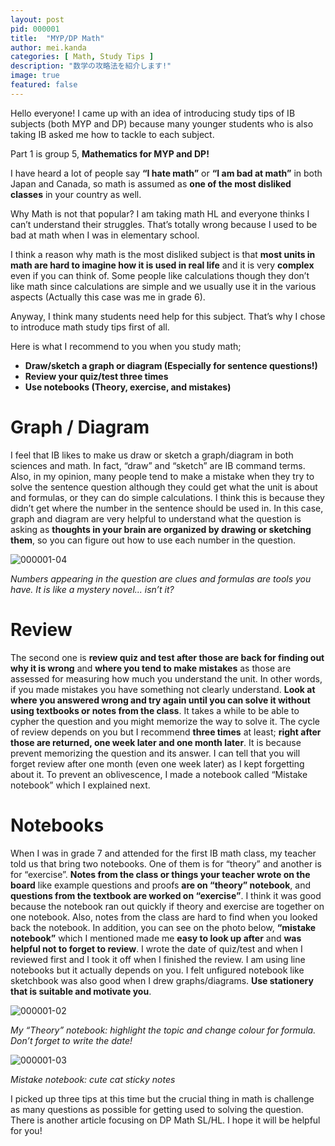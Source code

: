 ```yaml
---
layout: post
pid: 000001
title:  "MYP/DP Math"
author: mei.kanda
categories: [ Math, Study Tips ]
description: "数学の攻略法を紹介します!"
image: true
featured: false
---
```


Hello everyone! I came up with an idea of introducing study tips of IB subjects (both MYP and DP) because many younger students who is also taking IB asked me how to tackle to each subject. 

Part 1 is group 5, **Mathematics for MYP and DP!**

I have heard a lot of people say **“I hate math”** or **“I am bad at math”** in both Japan and Canada, so math is assumed as **one of the most disliked classes** in your country as well.

Why Math is not that popular? I am taking math HL and everyone thinks I can’t understand their struggles. That’s totally wrong because I used to be bad at math when I was in elementary school. 

I think a reason why math is the most disliked subject is that **most units in math are hard to imagine how it is used in real life** and it is very **complex** even if you can think of. Some people like calculations though they don’t like math since calculations are simple and we usually use it in the various aspects (Actually this case was me in grade 6).

Anyway, I think many students need help for this subject. That’s why I chose to introduce math study tips first of all.

Here is what I recommend to you when you study math;

- **Draw/sketch a graph or diagram (Especially for sentence questions!)**
- **Review your quiz/test three times**
- **Use notebooks (Theory, exercise, and mistakes)**

# Graph / Diagram

I feel that IB likes to make us draw or sketch a graph/diagram in both sciences and math. In fact, “draw” and “sketch” are IB command terms. Also, in my opinion, many people tend to make a mistake when they try to solve the sentence question although they could get what the unit is about and formulas, or they can do simple calculations. I think this is because they didn’t get where the number in the sentence should be used in. In this case, graph and diagram are very helpful to understand what the question is asking as **thoughts in your brain are organized by drawing or sketching them**, so you can figure out how to use each number in the question.

![000001-04](https://cs001.ibstyle.tk/res/000001-04.png)

_Numbers appearing in the question are clues and formulas are tools you have. It is like a mystery novel... isn’t it?_

# Review

The second one is **review quiz and test after those are back for finding out why it is wrong** and **where you tend to make mistakes** as those are assessed for measuring how much you understand the unit. In other words, if you made mistakes you have something not clearly understand. **Look at where you answered wrong **and** try again until you can solve it without using textbooks or notes from the class**. It takes a while to be able to cypher the question and you might memorize the way to solve it. The cycle of review depends on you but I recommend **three times** at least; **right after those are returned, one week later and one month later**. It is because prevent memorizing the question and its answer. I can tell that you will forget review after one month (even one week later) as I kept forgetting about it. To prevent an oblivescence, I made a notebook called “Mistake notebook” which I explained next.

# Notebooks

When I was in grade 7 and attended for the first IB math class, my teacher told us that bring two notebooks. One of them is for “theory” and another is for “exercise”. **Notes from the class or things your teacher wrote on the board** like example questions and proofs **are on “theory” notebook**, and **questions from the textbook are worked on “exercise”**. I think it was good because the notebook ran out quickly if theory and exercise are together on one notebook. Also, notes from the class are hard to find when you looked back the notebook. In addition, you can see on the photo below, **“mistake notebook”** which I mentioned made me **easy to look up after** and **was helpful not to forget to review**. I wrote the date of quiz/test and when I reviewed first and I took it off when I finished the review. I am using line notebooks but it actually depends on you. I felt unfigured notebook like sketchbook was also good when I drew graphs/diagrams. **Use stationery that is suitable and motivate you**.

![000001-02](https://cs001.ibstyle.tk/res/000001-02.png)

_My “Theory” notebook: highlight the topic and change colour for formula. Don’t forget to write the date!_

![000001-03](https://cs001.ibstyle.tk/res/000001-03.png)

_Mistake notebook: cute cat sticky notes_

I picked up three tips at this time but the crucial thing in math is challenge as many questions as possible for getting used to solving the question. There is another article focusing on DP Math SL/HL. I hope it will be helpful for you!
